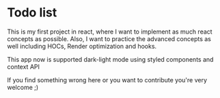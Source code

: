 # Todo list

This is my first project in react, where I want to implement as much react concepts as possible. Also, I want to practice the advanced concepts as well including HOCs, Render optimization and hooks.

This app now is supported dark-light mode using styled components and context API

If you find something wrong here or you want to contribute you're very welcome ;)